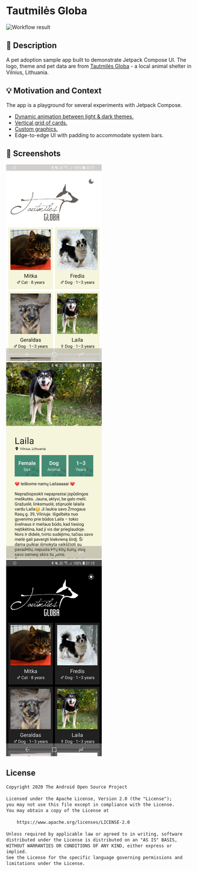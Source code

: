 # Tautmilės Globa

![Workflow result](https://github.com/justasm/compose-globa/workflows/Check/badge.svg)

## :scroll: Description
A pet adoption sample app built to demonstrate Jetpack Compose UI. The logo, theme and pet data
are from [Tautmilės Globa][tautmiles] - a local animal shelter in Vilnius, Lithuania.

## :bulb: Motivation and Context
The app is a playground for several experiments with Jetpack Compose.
- [Dynamic animation between light & dark themes.][theme-animation]
- [Vertical grid of cards.][pet-grid]
- [Custom graphics.][pet-detail-card]
- Edge-to-edge UI with padding to accommodate system bars.


## :camera_flash: Screenshots
<img src="/results/screenshot_1.png" width="260">&emsp;<img src="/results/screenshot_2.png" width="260">&emsp;<img src="/results/screenshot_3.png" width="260">

## License
```
Copyright 2020 The Android Open Source Project

Licensed under the Apache License, Version 2.0 (the "License");
you may not use this file except in compliance with the License.
You may obtain a copy of the License at

    https://www.apache.org/licenses/LICENSE-2.0

Unless required by applicable law or agreed to in writing, software
distributed under the License is distributed on an "AS IS" BASIS,
WITHOUT WARRANTIES OR CONDITIONS OF ANY KIND, either express or implied.
See the License for the specific language governing permissions and
limitations under the License.
```

[tautmiles]: https://tautmilesgloba.lt
[theme-animation]: app/src/main/java/com/example/androiddevchallenge/ui/theme/Theme.kt#L44
[pet-grid]: app/src/main/java/com/example/androiddevchallenge/ui/PetListScreen.kt#L60
[pet-detail-card]: app/src/main/java/com/example/androiddevchallenge/ui/PetDetailCard.kt#L58

